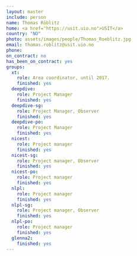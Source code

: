 ```yaml
---
layout: master
include: person
name: Thomas Röblitz
home: <a href="https://usit.uio.no">USIT</a>
country: "NO"
photo: assets/images/people/Thomas_Roeblitz.jpg
email: thomas.roblitz@usit.uio.no
phone:
on_contract: no
has_been_on_contract: yes
groups:
  xt:
    role: Area coordinator, until 2017.
    finished: yes
  deepdive:
    role: Project Manager
    finished: yes
  deepdive-sg:
    role: Project Manager, Observer
    finished: yes
  deepdive-po:
    role: Project Manager
    finished: yes
  nicest:
    role: Project manager
    finished: yes
  nicest-sg:
    role: Project manager, Observer
    finished: yes
  nicest-po:
    role: Project manager
    finished: yes
  nlpl:
    role: Project manager
    finished: yes
  nlpl-sg:
    role: Project manager, Observer
    finished: yes
  nlpl-po:
    role: Project manager
    finished: yes
  glenna2:
    finished: yes
---
```

